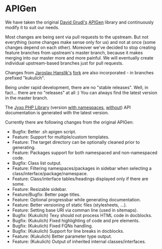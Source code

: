 # APIGen

We have taken the original [David Grudl's](https://github.com/dg) [APIGen](https://github.com/nette/apigen) library and continuously modify it to suit our needs.

Most changes are being sent via pull requests to the upstream. But not everything (some changes make sense only for us) and not at once (some changes depend on each other). Moreover we've decided to stop creating feature branches from upstream's master branch, because it makes merging into our master more and more painful. We will eventually create individual upstream-based branches just for pull requests.

Changes from [Jaroslav Hanslík's](https://github.com/kukulich) [fork](https://github.com/kukulich/apigen) are also incorporated - in branches prefixed "kukulich".

Being under rapid development, there are no "stable releases". Well, in fact... there are no "releases" at all :) You can always find the latest version in the master branch.

The [Jyxo PHP Library](https://github.com/jyxo) (version [with namespaces](http://jyxo.github.com/php), [without](http://jyxo.github.com/php-no-namespace)) API documentation is generated with the latest version.

Currently there are following changes from the original APIGen:

* Bugfix: Better .sh apigen script.
* Feature: Support for multiple/custom templates.
* Feature: The target directory can be optionally cleaned prior to generating.
* Feature: Packages support for both namespaced and non-namespaced code.
* Bugfix: Class list output.
* Feature: Filtering namespaces/packages in sidebar when selecting a class/interface/package/namespace.
* Feature: Class/interface tables/headings displayed only if there are some.
* Feature: Resizable sidebar.
* Feature/Bugfix: Better page titles.
* Feature: Optional progressbar while generating documentation.
* Feature: Better versioning of static files (stylesheets, …).
* Feature: Setting base URI via comman line (used in sitemaps).
* Bugfix: (Kukulich) Texy should not process HTML code in docblocks.
* Bugfix: (Kukulich) Fixed highlighting of code and pre elements.
* Bugfix: (Kukulich) Fixed FQNs handling.
* Bugfix: (Kukulich) Support for line breaks in docblocks.
* Feature: (Kukulich) Better parameter type output.
* Feature: (Kukulich) Output of inherited internal classes/interfaces.